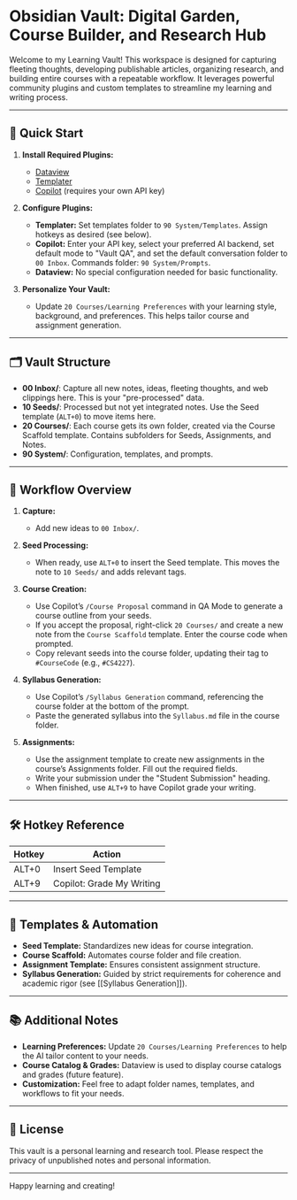 # Obsidian Vault: Digital Garden, Course Builder, and Research Hub

Welcome to my Learning Vault! This workspace is designed for capturing fleeting thoughts, developing publishable articles, organizing research, and building entire courses with a repeatable workflow. It leverages powerful community plugins and custom templates to streamline my learning and writing process.

---

## 🚀 Quick Start

1. **Install Required Plugins:**
   - [Dataview](https://github.com/blacksmithgu/obsidian-dataview)
   - [Templater](https://github.com/SilentVoid13/Templater)
   - [Copilot](https://github.com/edward-borland/obsidian-copilot) (requires your own API key)

2. **Configure Plugins:**
   - **Templater:** Set templates folder to `90 System/Templates`. Assign hotkeys as desired (see below).
   - **Copilot:** Enter your API key, select your preferred AI backend, set default mode to "Vault QA", and set the default conversation folder to `00 Inbox`. Commands folder: `90 System/Prompts`.
   - **Dataview:** No special configuration needed for basic functionality.

3. **Personalize Your Vault:**
   - Update `20 Courses/Learning Preferences` with your learning style, background, and preferences. This helps tailor course and assignment generation.

---

## 🗂️ Vault Structure

- **00 Inbox/**: Capture all new notes, ideas, fleeting thoughts, and web clippings here. This is your "pre-processed" data.
- **10 Seeds/**: Processed but not yet integrated notes. Use the Seed template (`ALT+0`) to move items here.
- **20 Courses/**: Each course gets its own folder, created via the Course Scaffold template. Contains subfolders for Seeds, Assignments, and Notes.
- **90 System/**: Configuration, templates, and prompts.

---

## 🔄 Workflow Overview

1. **Capture:**  
   - Add new ideas to `00 Inbox/`.

2. **Seed Processing:**  
   - When ready, use `ALT+0` to insert the Seed template. This moves the note to `10 Seeds/` and adds relevant tags.

3. **Course Creation:**  
   - Use Copilot’s `/Course Proposal` command in QA Mode to generate a course outline from your seeds.
   - If you accept the proposal, right-click `20 Courses/` and create a new note from the `Course Scaffold` template. Enter the course code when prompted.
   - Copy relevant seeds into the course folder, updating their tag to `#CourseCode` (e.g., `#CS4227`).

4. **Syllabus Generation:**  
   - Use Copilot’s `/Syllabus Generation` command, referencing the course folder at the bottom of the prompt.
   - Paste the generated syllabus into the `Syllabus.md` file in the course folder.

5. **Assignments:**  
   - Use the assignment template to create new assignments in the course’s Assignments folder. Fill out the required fields.
   - Write your submission under the "Student Submission" heading.
   - When finished, use `ALT+9` to have Copilot grade your writing.

---

## 🛠️ Hotkey Reference

| Hotkey   | Action                                  |
|----------|-----------------------------------------|
| ALT+0    | Insert Seed Template                    |
| ALT+9    | Copilot: Grade My Writing               |

---

## 🧩 Templates & Automation

- **Seed Template:** Standardizes new ideas for course integration.
- **Course Scaffold:** Automates course folder and file creation.
- **Assignment Template:** Ensures consistent assignment structure.
- **Syllabus Generation:** Guided by strict requirements for coherence and academic rigor (see [[Syllabus Generation]]).

---

## 📚 Additional Notes

- **Learning Preferences:** Update `20 Courses/Learning Preferences` to help the AI tailor content to your needs.
- **Course Catalog & Grades:** Dataview is used to display course catalogs and grades (future feature).
- **Customization:** Feel free to adapt folder names, templates, and workflows to fit your needs.

---

## 📖 License

This vault is a personal learning and research tool. Please respect the privacy of unpublished notes and personal information.

---

Happy learning and creating!
